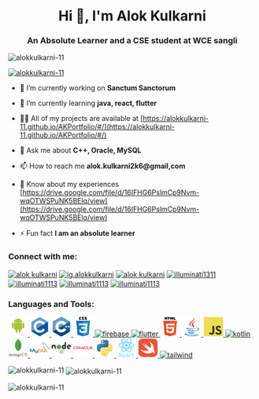 <h1 align="center">Hi 👋, I'm Alok Kulkarni</h1>
<h3 align="center">An Absolute Learner and a CSE student at WCE sangli</h3>

<p align="left"> <img src="https://komarev.com/ghpvc/?username=alokkulkarni-11&label=Profile%20views&color=0e75b6&style=flat" alt="alokkulkarni-11" /> </p>

<p align="left"> <a href="https://github.com/ryo-ma/github-profile-trophy"><img src="https://github-profile-trophy.vercel.app/?username=alokkulkarni-11" alt="alokkulkarni-11" /></a> </p>

- 🔭 I’m currently working on **Sanctum Sanctorum**

- 🌱 I’m currently learning **java, react, flutter**

- 👨‍💻 All of my projects are available at [https://alokkulkarni-11.github.io/AKPortfolio/#/](https://alokkulkarni-11.github.io/AKPortfolio/#/)

- 💬 Ask me about **C++, Oracle, MySQL**

- 📫 How to reach me **alok.kulkarni2k6@gmail,com**

- 📄 Know about my experiences [https://drive.google.com/file/d/16IFHG6PslmCp9Nvm-wqOTWSPuNK5BElq/view](https://drive.google.com/file/d/16IFHG6PslmCp9Nvm-wqOTWSPuNK5BElq/view)

- ⚡ Fun fact **I am an absolute learner**

<h3 align="left">Connect with me:</h3>
<p align="left">
<a href="https://linkedin.com/in/alok kulkarni" target="blank"><img align="center" src="https://raw.githubusercontent.com/rahuldkjain/github-profile-readme-generator/master/src/images/icons/Social/linked-in-alt.svg" alt="alok kulkarni" height="30" width="40" /></a>
<a href="https://instagram.com/ig.alokkulkarni" target="blank"><img align="center" src="https://raw.githubusercontent.com/rahuldkjain/github-profile-readme-generator/master/src/images/icons/Social/instagram.svg" alt="ig.alokkulkarni" height="30" width="40" /></a>
<a href="https://www.youtube.com/c/alok kulkarni" target="blank"><img align="center" src="https://raw.githubusercontent.com/rahuldkjain/github-profile-readme-generator/master/src/images/icons/Social/youtube.svg" alt="alok kulkarni" height="30" width="40" /></a>
<a href="https://www.codechef.com/users/illuminati1311" target="blank"><img align="center" src="https://cdn.jsdelivr.net/npm/simple-icons@3.1.0/icons/codechef.svg" alt="illuminati1311" height="30" width="40" /></a>
<a href="https://codeforces.com/profile/illuminati1113" target="blank"><img align="center" src="https://raw.githubusercontent.com/rahuldkjain/github-profile-readme-generator/master/src/images/icons/Social/codeforces.svg" alt="illuminati1113" height="30" width="40" /></a>
<a href="https://www.leetcode.com/illuminati1113" target="blank"><img align="center" src="https://raw.githubusercontent.com/rahuldkjain/github-profile-readme-generator/master/src/images/icons/Social/leet-code.svg" alt="illuminati1113" height="30" width="40" /></a>
<a href="https://auth.geeksforgeeks.org/user/illuminati1113" target="blank"><img align="center" src="https://raw.githubusercontent.com/rahuldkjain/github-profile-readme-generator/master/src/images/icons/Social/geeks-for-geeks.svg" alt="illuminati1113" height="30" width="40" /></a>
</p>

<h3 align="left">Languages and Tools:</h3>
<p align="left"> <a href="https://developer.android.com" target="_blank" rel="noreferrer"> <img src="https://raw.githubusercontent.com/devicons/devicon/master/icons/android/android-original-wordmark.svg" alt="android" width="40" height="40"/> </a> <a href="https://www.cprogramming.com/" target="_blank" rel="noreferrer"> <img src="https://raw.githubusercontent.com/devicons/devicon/master/icons/c/c-original.svg" alt="c" width="40" height="40"/> </a> <a href="https://www.w3schools.com/cpp/" target="_blank" rel="noreferrer"> <img src="https://raw.githubusercontent.com/devicons/devicon/master/icons/cplusplus/cplusplus-original.svg" alt="cplusplus" width="40" height="40"/> </a> <a href="https://www.w3schools.com/css/" target="_blank" rel="noreferrer"> <img src="https://raw.githubusercontent.com/devicons/devicon/master/icons/css3/css3-original-wordmark.svg" alt="css3" width="40" height="40"/> </a> <a href="https://firebase.google.com/" target="_blank" rel="noreferrer"> <img src="https://www.vectorlogo.zone/logos/firebase/firebase-icon.svg" alt="firebase" width="40" height="40"/> </a> <a href="https://flutter.dev" target="_blank" rel="noreferrer"> <img src="https://www.vectorlogo.zone/logos/flutterio/flutterio-icon.svg" alt="flutter" width="40" height="40"/> </a> <a href="https://www.w3.org/html/" target="_blank" rel="noreferrer"> <img src="https://raw.githubusercontent.com/devicons/devicon/master/icons/html5/html5-original-wordmark.svg" alt="html5" width="40" height="40"/> </a> <a href="https://www.java.com" target="_blank" rel="noreferrer"> <img src="https://raw.githubusercontent.com/devicons/devicon/master/icons/java/java-original.svg" alt="java" width="40" height="40"/> </a> <a href="https://developer.mozilla.org/en-US/docs/Web/JavaScript" target="_blank" rel="noreferrer"> <img src="https://raw.githubusercontent.com/devicons/devicon/master/icons/javascript/javascript-original.svg" alt="javascript" width="40" height="40"/> </a> <a href="https://kotlinlang.org" target="_blank" rel="noreferrer"> <img src="https://www.vectorlogo.zone/logos/kotlinlang/kotlinlang-icon.svg" alt="kotlin" width="40" height="40"/> </a> <a href="https://www.mongodb.com/" target="_blank" rel="noreferrer"> <img src="https://raw.githubusercontent.com/devicons/devicon/master/icons/mongodb/mongodb-original-wordmark.svg" alt="mongodb" width="40" height="40"/> </a> <a href="https://www.mysql.com/" target="_blank" rel="noreferrer"> <img src="https://raw.githubusercontent.com/devicons/devicon/master/icons/mysql/mysql-original-wordmark.svg" alt="mysql" width="40" height="40"/> </a> <a href="https://nodejs.org" target="_blank" rel="noreferrer"> <img src="https://raw.githubusercontent.com/devicons/devicon/master/icons/nodejs/nodejs-original-wordmark.svg" alt="nodejs" width="40" height="40"/> </a> <a href="https://www.oracle.com/" target="_blank" rel="noreferrer"> <img src="https://raw.githubusercontent.com/devicons/devicon/master/icons/oracle/oracle-original.svg" alt="oracle" width="40" height="40"/> </a> <a href="https://www.python.org" target="_blank" rel="noreferrer"> <img src="https://raw.githubusercontent.com/devicons/devicon/master/icons/python/python-original.svg" alt="python" width="40" height="40"/> </a> <a href="https://reactjs.org/" target="_blank" rel="noreferrer"> <img src="https://raw.githubusercontent.com/devicons/devicon/master/icons/react/react-original-wordmark.svg" alt="react" width="40" height="40"/> </a> <a href="https://developer.apple.com/swift/" target="_blank" rel="noreferrer"> <img src="https://raw.githubusercontent.com/devicons/devicon/master/icons/swift/swift-original.svg" alt="swift" width="40" height="40"/> </a> <a href="https://tailwindcss.com/" target="_blank" rel="noreferrer"> <img src="https://www.vectorlogo.zone/logos/tailwindcss/tailwindcss-icon.svg" alt="tailwind" width="40" height="40"/> </a> </p>

<p><img align="left" src="https://github-readme-stats.vercel.app/api/top-langs?username=alokkulkarni-11&show_icons=true&locale=en&layout=compact" alt="alokkulkarni-11" /></p>

<p>&nbsp;<img align="center" src="https://github-readme-stats.vercel.app/api?username=alokkulkarni-11&show_icons=true&locale=en" alt="alokkulkarni-11" /></p>

<p><img align="center" src="https://github-readme-streak-stats.herokuapp.com/?user=alokkulkarni-11&" alt="alokkulkarni-11" /></p>
